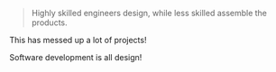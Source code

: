 > Highly skilled engineers design, while less skilled assemble the products.

This has messed up a lot of projects!

Software development is all design!

